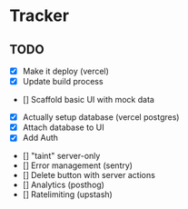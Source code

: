 # Tracker

## TODO

- [x] Make it deploy (vercel)
- [x] Update build process
- [] Scaffold basic UI with mock data
- [x] Actually setup database (vercel postgres)
- [x] Attach database to UI
- [x] Add Auth
- [] "taint" server-only
- [] Error management (sentry)
- [] Delete button with server actions
- [] Analytics (posthog)
- [] Ratelimiting (upstash)
